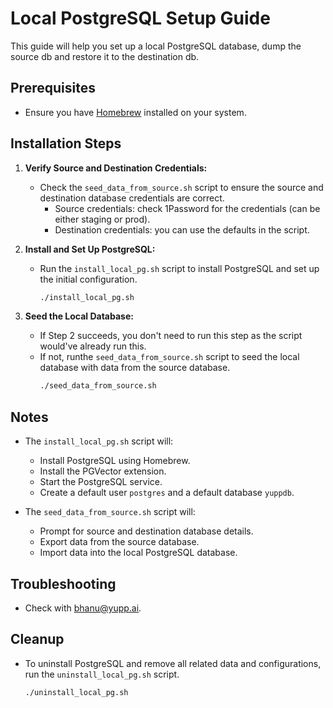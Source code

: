 # Local PostgreSQL Setup Guide

This guide will help you set up a local PostgreSQL database, dump the source db and restore it to the destination db.

## Prerequisites

- Ensure you have [Homebrew](https://brew.sh/) installed on your system.

## Installation Steps

1. **Verify Source and Destination Credentials:**
   - Check the `seed_data_from_source.sh` script to ensure the source and destination database credentials are correct.
     - Source credentials: check 1Password for the credentials (can be either staging or prod).
     - Destination credentials: you can use the defaults in the script.

2. **Install and Set Up PostgreSQL:**
   - Run the `install_local_pg.sh` script to install PostgreSQL and set up the initial configuration.
     ```sh
     ./install_local_pg.sh
     ```


3. **Seed the Local Database:**
   - If Step 2 succeeds, you don't need to run this step as the script would've already run this.
   - If not, runthe `seed_data_from_source.sh` script to seed the local database with data from the source database.
     ```sh
     ./seed_data_from_source.sh
     ```

## Notes

- The `install_local_pg.sh` script will:
  - Install PostgreSQL using Homebrew.
  - Install the PGVector extension.
  - Start the PostgreSQL service.
  - Create a default user `postgres` and a default database `yuppdb`.

- The `seed_data_from_source.sh` script will:
  - Prompt for source and destination database details.
  - Export data from the source database.
  - Import data into the local PostgreSQL database.

## Troubleshooting

- Check with bhanu@yupp.ai.

## Cleanup

- To uninstall PostgreSQL and remove all related data and configurations, run the `uninstall_local_pg.sh` script.
  ```sh
  ./uninstall_local_pg.sh
  ```